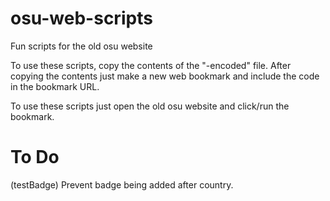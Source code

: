# osu-web-scripts
Fun scripts for the old osu website

To use these scripts, copy the contents of the "-encoded" file. After copying the contents just make a new web bookmark and include the code in the bookmark URL.

To use these scripts just open the old osu website and click/run the bookmark.

# To Do
(testBadge) Prevent badge being added after country.
